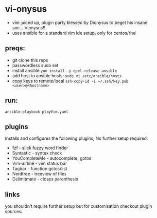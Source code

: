 # vi-onysus

- vim juiced up, plugin party blessed by Dionysus to beget his insane son... Vionysus!!
- uses ansible for a standard vim ide setup, only for centos/rhel

## preqs:

- git clone this repo
- passwordless sudo set 
- install ansible `yum install -y epel-release ansible`
- add host to ansible hosts: `sudo vi /etc/ansible/hosts`
- copy keys to remote/local `ssh-copy-id -i ~/.ssh/key.pub <user>@<hostname>`



## run:

`ansible-playbook playVim.yaml`

## plugins

Installs and configures the following plugins, No further setup required:
- fzf - slick fuzzy word finder
- Syntastic - syntax check
- YouCompleteMe - autocomplete, gotos
- Vim-airline - vim status bar
- Tagbar - function gotos/list
- Nerdtree - treeview of files
- Delimitmate - closes parenthesis


## links

you shouldn't require further setup but for customisation checkout plugin sources:
